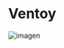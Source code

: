 # Ventoy
![imagen](https://user-images.githubusercontent.com/113482741/200651076-769b59c8-3f48-48b3-a50d-e742a36acec6.png)

